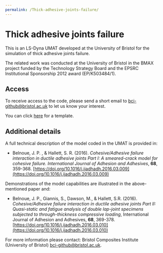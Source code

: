 ```yaml
---
permalink: /Thick-adhesive-joints-failure/
---
```


# Thick adhesive joints failure

This is an LS-Dyna UMAT developed at the University of Bristol for the simulation of thick adhesive joints failure.

The related work was conducted at the University of Bristol in the BMAX project funded by the Technology Strategy Board and the EPSRC Institutional Sponsorship 2012 award (EP/K503484/1).

## Access

To receive access to the code, please send a short email to bci-github@bristol.ac.uk to let us know your interest.

You can click [here](mailto:bci-github@bristol.ac.uk?subject=Access%20to%20Thick-adhesive-joints-failure%20repository&body=Dear%20BCI%2C%20%0D%0A%0D%0AI%20would%20like%20to%20request%20access%20to%20your%20GitHub%20repository%20for%20Thick-adhesive-joints-failure.%20%0D%0A%0D%0ABest%20wishes%2C%20%0D%0A%3Cname%3E%0D%0A%3Coptional%20affiliation%3E) for a template.

## Additional details

A full technical description of the model coded in the UMAT is provided in:

- Belnoue, J. P. , & Hallett, S. R. (2016). *Cohesive/Adhesive failure interaction in ductile adhesive joints Part I: A smeared-crack model for cohesive failure. International Journal of Adhesion and Adhesives*, **68**, 359-368. [https://doi.org/10.1016/j.ijadhadh.2016.03.009](https://doi.org/10.1016/j.ijadhadh.2016.03.009)

Demonstrations of the model capabilities are illustrated in the above-mentioned paper and:

- Belnoue, J. P., Giannis, S., Dawson, M., & Hallett, S.R. (2016). *Cohesive/Adhesive failure interaction in ductile adhesive joints Part II: Quasi-static and fatigue analysis of double lap-joint specimens subjected to through-thickness compressive loading*, International Journal of Adhesion and Adhesives, **68**, 369-378. [https://doi.org/10.1016/j.ijadhadh.2016.03.010](https://doi.org/10.1016/j.ijadhadh.2016.03.010)

For more information please contact: Bristol Composites Institute (University of Bristol) [bci-github@bristol.ac.uk](bci-github@bristol.ac.uk).

